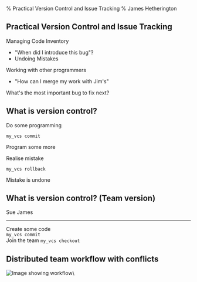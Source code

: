 % Practical Version Control and Issue Tracking
% James Hetherington

Practical Version Control and Issue Tracking
--------------------------------------------

Managing Code Inventory

  - "When did I introduce this bug"?
  - Undoing Mistakes

Working with other programmers

  - "How can I merge my work with Jim's"

What's the most important bug to fix next?

What is version control?
------------------------

Do some programming

    my_vcs commit

Program some more

Realise mistake

    my_vcs rollback

Mistake is undone

What is version control? (Team version)
---------------------------------------

Sue                 James
------------------ ------
Create some code    
`my_vcs commit`     
                    Join the team
                    `my_vcs checkout`
                    
Distributed team workflow with conflicts
----------------------------------------
![Image showing workflow](assets/distributed_shared_conflicted.png)\